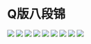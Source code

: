 # Q版八段锦

![](../res/bdj/bdjz.gif)
![](../res/bdj/bdj1.gif)
![](../res/bdj/bdj2.gif)
![](../res/bdj/bdj3.gif)
![](../res/bdj/bdj4.gif)
![](../res/bdj/bdj5.gif)
![](../res/bdj/bdj6.gif)
![](../res/bdj/bdj7.gif)
![](../res/bdj/bdj8.gif)